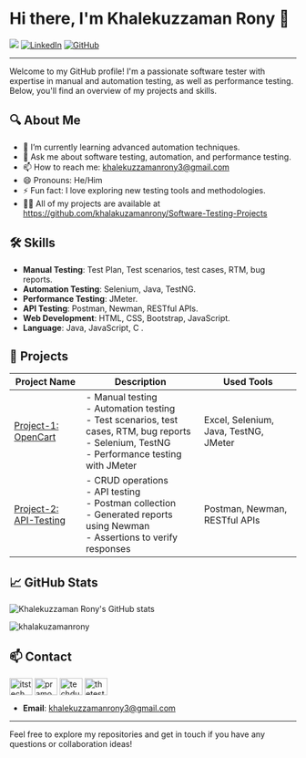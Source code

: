 # Hi there, I'm Khalekuzzaman Rony 👋

![](https://komarev.com/ghpvc/?username=khalakuzamanrony&color=blue&style=flat)
[![LinkedIn](https://img.shields.io/badge/LinkedIn-Profile-blue)](https://www.linkedin.com/in/khalekuzzamanrony/)
[![GitHub](https://img.shields.io/badge/GitHub-Follow-blue)](https://github.com/khalakuzamanrony)

***

Welcome to my GitHub profile! I'm a passionate software tester with expertise in manual and automation testing, as well as performance testing. Below, you'll find an overview of my projects and skills.

## 🔍 About Me

- 🌱 I’m currently learning advanced automation techniques.
- 💬 Ask me about software testing, automation, and performance testing.
- 📫 How to reach me: [khalekuzzamanrony3@gmail.com](mailto:khalekuzzamanrony3@gmail.com)
- 😄 Pronouns: He/Him
- ⚡ Fun fact: I love exploring new testing tools and methodologies.
- 👨‍💻 All of my projects are available at https://github.com/khalakuzamanrony/Software-Testing-Projects

  

## 🛠 Skills

- **Manual Testing**: Test Plan, Test scenarios, test cases, RTM, bug reports.
- **Automation Testing**: Selenium, Java, TestNG.
- **Performance Testing**: JMeter.
- **API Testing**: Postman, Newman, RESTful APIs.
- **Web Development**: HTML, CSS, Bootstrap, JavaScript.
- **Language**: Java, JavaScript, C .

  
## 📂 Projects


| Project Name | Description | Used Tools |
| ------------ | ----------- | ---------- |
| [Project-1: OpenCart](https://github.com/khalakuzamanrony/Software-Testing-Projects/tree/main/Project-1%20(OpenCart)) | - Manual testing<br>- Automation testing<br>- Test scenarios, test cases, RTM, bug reports<br>- Selenium, TestNG<br>- Performance testing with JMeter | Excel, Selenium, Java, TestNG, JMeter |
| [Project-2: API-Testing](https://github.com/khalakuzamanrony/Software-Testing-Projects/tree/main/Prolect-2%20(API-Testing)) | - CRUD operations<br>- API testing<br>- Postman collection<br>- Generated reports using Newman<br>- Assertions to verify responses | Postman, Newman, RESTful APIs |


## 📈 GitHub Stats

![Khalekuzzaman Rony's GitHub stats](https://github-readme-stats.vercel.app/api?username=khalakuzamanrony&show_icons=true&theme=radical)

<p><img align="center" src="https://github-readme-streak-stats.herokuapp.com/?user=khalakuzamanrony&" alt="khalakuzamanrony" /></p>

## 📫 Contact
<p align="left">
<a href="https://twitter.com/@KhalekuzzamanR5" target="blank"><img align="center" src="https://cdn.jsdelivr.net/npm/simple-icons@3.0.1/icons/twitter.svg" alt="itstechmode" height="30" width="40" /></a>
<a href="[https://linkedin.com/in/pramoddutta](https://www.linkedin.com/in/khalekuzzamanrony/)" target="blank"><img align="center" src="https://cdn.jsdelivr.net/npm/simple-icons@3.0.1/icons/linkedin.svg" alt="pramoddutta" height="30" width="40" /></a>
<a href="https://facebook.com/khalekuzzamanrony1" target="blank"><img align="center" src="https://cdn.jsdelivr.net/npm/simple-icons@3.0.1/icons/facebook.svg" alt="techdutta" height="30" width="40" /></a>
<a href="https://instagram.com/khalekuzzamanrony1" target="blank"><img align="center" src="https://cdn.jsdelivr.net/npm/simple-icons@3.0.1/icons/instagram.svg" alt="thetestingacademy" height="30" width="40" /></a>
</p>


- **Email**: [khalekuzzamanrony3@gmail.com](mailto:khalekuzzamanrony3@gmail.com)

---

Feel free to explore my repositories and get in touch if you have any questions or collaboration ideas!


<!---
khalakuzamanrony/khalakuzamanrony is a ✨ special ✨ repository because its `README.md` (this file) appears on your GitHub profile.
You can click the Preview link to take a look at your changes.
--->
